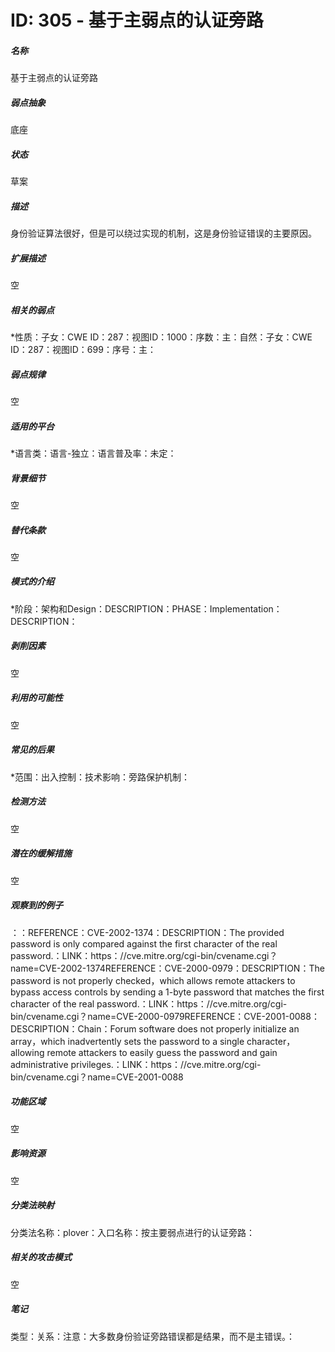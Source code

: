 # ID: 305 - 基于主弱点的认证旁路
<h5>名称</h5>基于主弱点的认证旁路
<h5>弱点抽象</h5>底座
<h5>状态</h5>草案
<h5>描述</h5>身份验证算法很好，但是可以绕过实现的机制，这是身份验证错误的主要原因。
<h5>扩展描述</h5>空
<h5>相关的弱点</h5>*性质：子女：CWE ID：287：视图ID：1000：序数：主：自然：子女：CWE ID：287：视图ID：699：序号：主：
<h5>弱点规律</h5>空
<h5>适用的平台</h5>*语言类：语言-独立：语言普及率：未定：
<h5>背景细节</h5>空
<h5>替代条款</h5>空
<h5>模式的介绍</h5>*阶段：架构和Design：DESCRIPTION：PHASE：Implementation：DESCRIPTION：
<h5>剥削因素</h5>空
<h5>利用的可能性</h5>空
<h5>常见的后果</h5>*范围：出入控制：技术影响：旁路保护机制：
<h5>检测方法</h5>空
<h5>潜在的缓解措施</h5>空
<h5>观察到的例子</h5>：：REFERENCE：CVE-2002-1374：DESCRIPTION：The provided password is only compared against the first character of the real password.：LINK：https：//cve.mitre.org/cgi-bin/cvename.cgi？name=CVE-2002-1374REFERENCE：CVE-2000-0979：DESCRIPTION：The password is not properly checked，which allows remote attackers to bypass access controls by sending a 1-byte password that matches the first character of the real password.：LINK：https：//cve.mitre.org/cgi-bin/cvename.cgi？name=CVE-2000-0979REFERENCE：CVE-2001-0088：DESCRIPTION：Chain：Forum software does not properly initialize an array，which inadvertently sets the password to a single character，allowing remote attackers to easily guess the password and gain administrative privileges.：LINK：https：//cve.mitre.org/cgi-bin/cvename.cgi？name=CVE-2001-0088
<h5>功能区域</h5>空
<h5>影响资源</h5>空
<h5>分类法映射</h5>分类法名称：plover：入口名称：按主要弱点进行的认证旁路：
<h5>相关的攻击模式</h5>空
<h5>笔记</h5>类型：关系：注意：大多数身份验证旁路错误都是结果，而不是主错误。：

